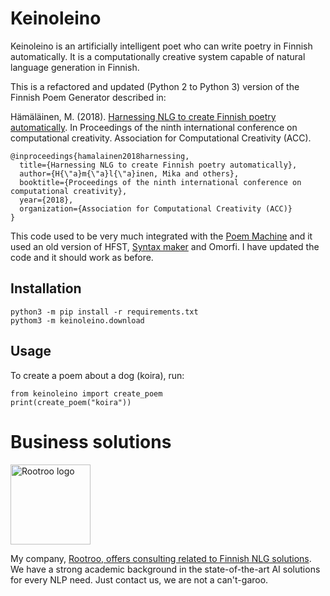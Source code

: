 # Keinoleino

Keinoleino is an artificially intelligent poet who can write poetry in Finnish automatically. It is a computationally creative system capable of natural language generation in Finnish.

This is a refactored and updated (Python 2 to Python 3) version of the Finnish Poem Generator described in:

Hämäläinen, M. (2018). [Harnessing NLG to create Finnish poetry automatically](https://www.researchgate.net/publication/336445306_Harnessing_NLG_to_Create_Finnish_Poetry_Automatically). In Proceedings of the ninth international conference on computational creativity. Association for Computational Creativity (ACC).

	@inproceedings{hamalainen2018harnessing,
	  title={Harnessing NLG to create Finnish poetry automatically},
	  author={H{\"a}m{\"a}l{\"a}inen, Mika and others},
	  booktitle={Proceedings of the ninth international conference on computational creativity},
	  year={2018},
	  organization={Association for Computational Creativity (ACC)}
	}

This code used to be very much integrated with the [Poem Machine](https://www.researchgate.net/publication/334118432_Poem_Machine_-_a_Co-creative_NLG_Web_Application_for_Poem_Writing) and it used an old version of HFST, [Syntax maker](https://github.com/mikahama/syntaxmaker) and Omorfi. I have updated the code and it should work as before.

## Installation

	python3 -m pip install -r requirements.txt
	pythom3 -m keinoleino.download

## Usage

To create a poem about a dog (koira), run:

	from keinoleino import create_poem
	print(create_poem("koira"))

# Business solutions

<img src="https://rootroo.com/cropped-logo-01-png/" alt="Rootroo logo" width="128px" height="128px">

My company, [Rootroo, offers consulting related to Finnish NLG solutions](https://rootroo.com/). We have a strong academic background in the state-of-the-art AI solutions for every NLP need. Just contact us, we are not a can't-garoo.
